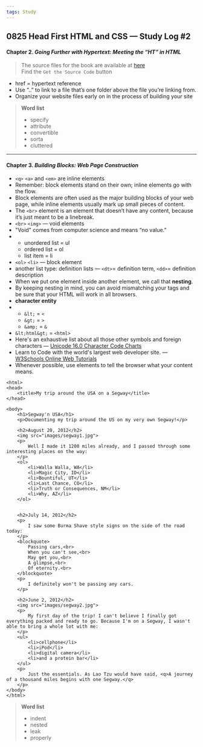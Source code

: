```yaml
---
tags: Study
---
```


## 0825 Head First HTML and CSS — Study Log #2

#### Chapter 2. *Going Further with Hypertext: Meeting the “HT” in HTML*

>The source files for the book are available at [here](http://wickedlysmart.com/hfhtmlcss)  
>Find the `Get the Source Code` button

- href = hypertext reference
- Use “..” to link to a file that’s one folder above the file you’re linking from.
- Organize your website files early on in the process of building your site


>**Word list**
>
>- specify
>- attribute
>- convertible
>- sorta
>- cluttered

---

#### Chapter 3. *Building Blocks: Web Page Construction*

- `<q>` `<a>` and `<em>` are inline elements
- Remember: block elements stand on their own; inline elements go with the flow.
- Block elements are often used as the major building blocks of your web page, while inline elements usually mark up small pieces of content.
- The `<br>` element is an element that doesn’t have any content, because it’s just meant to be a linebreak.
- `<br>` `<img>` — void elements
- "Void" comes from computer science and means “no value.”
- - unordered list = ul
  - ordered list = ol
  - list item = li
- `<ol>` `<li>` — block element
- another list type: definition lists — `<dt>`= definition term, `<dd>`= definition description
- When we put one element inside another element, we call that **nesting**.
- By keeping nesting in mind, you can avoid mismatching your tags and be sure that your HTML will work in all browsers.
- **character entity**
- - `&lt;` = `<`
  - `&gt;` = `>`
  - `&amp;` = `&`
- `&lt;html&gt;` = `<html>`
- Here's an exhaustive list about all those other symbols and foreign characters — [Unicode 16.0 Character Code Charts](https://www.unicode.org/charts/)
- Learn to Code with the world's largest web developer site. — [W3Schools Online Web Tutorials](https://www.w3schools.com/)
- Whenever possible, use elements to tell the browser what your content means.


```
<html>
<head>
    <title>My trip around the USA on a Segway</title>
</head>

<body>
    <h1>Segway'n USA</h1>
    <p>Documenting my trip around the US on my very own Segway!</p>

    <h2>August 20, 2012</h2>
    <img src="images/segway1.jpg">
    <p>
        Well I made it 1200 miles already, and I passed through some interesting places on the way:
    </p>
    <ol>
        <li>Walla Walla, WA</li>
        <li>Magic City, ID</li>
        <li>Bountiful, UT</li>
        <li>Last Chance, CO</li>
        <li>Truth or Consequences, NM</li>
        <li>Why, AZ</li>
    </ol>
    
    
    <h2>July 14, 2012</h2>
    <p>
        I saw some Burma Shave style signs on the side of the road today:
    </p>
    <blockquote>
        Passing cars,<br>
        When you can't see,<br>
        May get you,<br>
        A glimpse,<br>
        Of eternity.<br>
    </blockquote>
    <p>
        I definitely won't be passing any cars.
    </p>

    <h2>June 2, 2012</h2>
    <img src="images/segway2.jpg">
    <p>
        My first day of the trip! I can't believe I finally got everything packed and ready to go. Because I'm on a Segway, I wasn't able to bring a whole lot with me:
    </p>
    <ul>
        <li>cellphone</li>
        <li>iPod</li>
        <li>digital camera</li>
        <li>and a protein bar</li>
    </ul>
    <p>
        Just the essentials. As Lao Tzu would have said, <q>A journey of a thousand miles begins with one Segway.</q>
    </p>
</body>
</html>
```

>**Word list**
>
>- indent
>- nested
>- leak
>- properly
